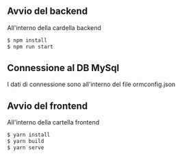 ## Avvio del backend
All'interno della cardella backend 
```bash
$ npm install
$ npm run start
```
## Connessione al DB MySql
I dati di connessione sono all'interno del file ormconfig.json

## Avvio del frontend
All'interno della cartella frontend
```bash
$ yarn install
$ yarn build
$ yarn serve
```
